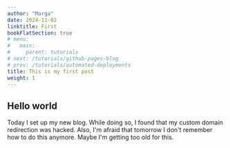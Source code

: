 ```yaml
---
author: "Marga"
date: 2024-11-02
linktitle: First
bookFlatSection: true
# menu:
#   main:
#     parent: tutorials
# next: /tutorials/github-pages-blog
# prev: /tutorials/automated-deployments
title: This is my first post
weight: 1
---
```



## Hello world

Today I set up my new blog. While doing so, I found that my custom domain redirection was hacked. 
Also, I'm afraid that tomorrow I don't remember how to do this anymore. Maybe I'm getting too old for this.
